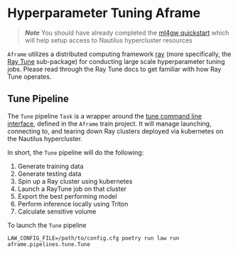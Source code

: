 # Hyperparameter Tuning Aframe
> **_Note_** You should have already completed the [ml4gw quickstart](https://github.com/ml4gw/quickstart/) which will help setup access to Nautilus hypercluster resources

`Aframe` utilizes a distributed computing framework [ray](https://docs.ray.io/en/latest/index.html) (more specifically,  the [Ray Tune](https://docs.ray.io/en/latest/tune/index.html) sub-package) for
conducting large scale hyperparameter tuning jobs. Please read through the Ray Tune docs to get familiar with how Ray Tune operates. 

## Tune Pipeline
The `Tune` pipeline `Task` is a wrapper around the [tune command line interface](../../../projects/train/train/tune/cli.py), defined in the `Aframe` train project. It will manage launching, connecting to, and tearing down Ray clusters deployed via kubernetes on the Nautilus hypercluster.

In short, the `Tune` pipeline will do the following:

1. Generate training data 
2. Generate testing data
3. Spin up a Ray cluster using kubernetes
4. Launch a RayTune job on that cluster
5. Export the best performing model 
6. Perform inference locally using Triton
7. Calculate sensitive volume

To launch the `Tune` pipeline

```
LAW_CONFIG_FILE=/path/to/config.cfg poetry run law run aframe.pipelines.tune.Tune
```
